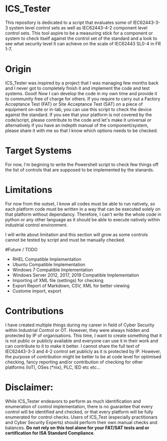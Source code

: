 # ICS_Tester
This repository is dedicated to a script that evaluates some of IEC62443-3-3 system level control sets as well as IEC62443-4-2 component level control sets. This tool aspire to be a measuring stick for a component or system to check itself against the control set of the standard and a look to see what security level it can achieve on the scale of IEC62443 SL0-4 in FR 1-7.

# Origin
ICS_Tester was inspired by a project that I was managing few months back and I never got to completely finish it and implement the code and test systems. Good! Now I can develop the code in my own time and provide it to community free of charge for others. If you require to carry out a Factory Acceptance Test (FAT) or Site Acceptance Test (SAT) on a piece of equipment on-site or in-lab, you can use this script to check the device against the standard. 
If you see that your platform is not covered by the code/script, please contribute to the code and let's make it universal or alternatively if you have an indepth manual of the component/system, please share it with me so that I know which options needs to be checked.

# Target Systems
For now, I'm begining to write the Powershell script to check few things off the list of controls that are supposed to be implemented by the stanards. 

# Limitations
For now from the outset, I know all codes must be able to run natively, so each platform code must be written in a way that can be executed solely on that platform without dependancy. Therefore, I can't write the whole code in python or any other language as it should be able to execute natively within industrial control environment.

I will write about limitation and this section will grow as some controls cannot be tested by script and must be manually checked.


#Future / TODO
- RHEL Compatible Implementation
- Ubuntu Compatible Implementation
- Windows 7 Compatible Implementation
- Windows Server 2012, 2017, 2019 Compatible Implementation
- Importing of XML file (settings) for checking
- Export Report of Markdown, CSV, XML for better viewing
- Custome import, export

# Contributions
I have created multiple things during my career in field of Cyber Security within Industrial Control or OT. However, they were always hidden and protected by IP of organisations. This time, I want to create something that it is not public or publicly available and everyone can use it in their work and can contribute to it to make it better.
I cannot share the full text of IEC62443-3-3 and 4-2 control set publicly as it is protected by IP. However, the purpose of contribution might be better to be at code level for optimised checking, fancy reporting and/or contribution of checking for other platforms (IoT), OSes (*nix), PLC, IED etc etc...

# Disclaimer: 
While ICS_Tester endeavors to perform as much identification and enumeration of control implementation, there is no guarantee that every control will be identified and checked, or that every platform will be fully enumerated for control checks. Users of ICS_Test (especially practitionars and Cyber Security Experts) should perform their own manual checks and balances. **Do not rely on this tool alone for your FAT/SAT tests and or certification for ISA Standard Compliance**.
